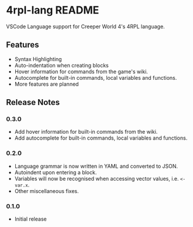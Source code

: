 # 4rpl-lang README

VSCode Language support for Creeper World 4's 4RPL language.

## Features

- Syntax Highlighting
- Auto-indentation when creating blocks
- Hover information for commands from the game's wiki.
- Autocomplete for built-in commands, local variables and functions.
- More features are planned

## Release Notes

### 0.3.0

- Add hover information for built-in commands from the wiki.
- Add autocomplete for built-in commands, local variables and functions.

### 0.2.0

- Language grammar is now written in YAML and converted to JSON.
- Autoindent upon entering a block.
- Variables will now be recognised when accessing vector values, i.e. `<-var.x`.
- Other miscellaneous fixes.

### 0.1.0

- Initial release